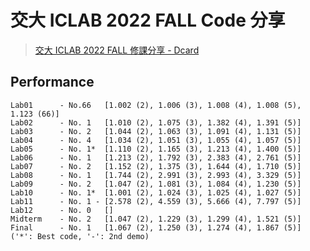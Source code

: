 # 交大 ICLAB 2022 FALL Code 分享

> [交大 ICLAB 2022 FALL 修課分享 - Dcard](https://www.dcard.tw/f/graduate_school/p/240982318?cid=c9143783-859d-48e6-94dc-cd59db93382c)

## Performance

```
Lab01      - No.66   [1.002 (2), 1.006 (3), 1.008 (4), 1.008 (5), 1.123 (66)]
Lab02      - No. 1   [1.010 (2), 1.075 (3), 1.382 (4), 1.391 (5)]
Lab03      - No. 2   [1.044 (2), 1.063 (3), 1.091 (4), 1.131 (5)]
Lab04      - No. 4   [1.034 (2), 1.051 (3), 1.055 (4), 1.057 (5)]
Lab05      - No. 1*  [1.110 (2), 1.165 (3), 1.213 (4), 1.400 (5)]
Lab06      - No. 1   [1.213 (2), 1.792 (3), 2.383 (4), 2.761 (5)]
Lab07      - No. 2   [1.152 (2), 1.375 (3), 1.644 (4), 1.710 (5)]
Lab08      - No. 1   [1.744 (2), 2.991 (3), 2.993 (4), 3.329 (5)]
Lab09      - No. 2   [1.047 (2), 1.081 (3), 1.084 (4), 1.230 (5)]
Lab10      - No. 1*  [1.001 (2), 1.024 (3), 1.025 (4), 1.027 (5)]
Lab11      - No. 1 - [2.578 (2), 4.559 (3), 5.666 (4), 7.797 (5)]
Lab12      - No. 0   []
Midterm    - No. 2   [1.047 (2), 1.229 (3), 1.299 (4), 1.521 (5)]
Final      - No. 1   [1.067 (2), 1.250 (3), 1.274 (4), 1.867 (5)]
('*': Best code, '-': 2nd demo)
```

